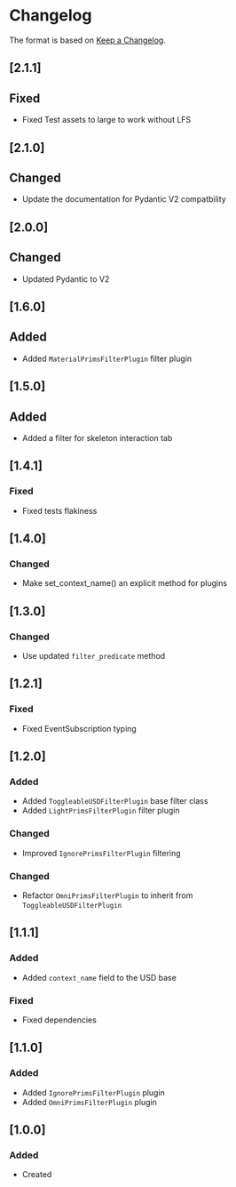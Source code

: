 # Changelog
The format is based on [Keep a Changelog](https://keepachangelog.com/en/1.0.0/).

## [2.1.1]
## Fixed
- Fixed Test assets to large to work without LFS

## [2.1.0]
## Changed
- Update the documentation for Pydantic V2 compatbility

## [2.0.0]
## Changed
- Updated Pydantic to V2

## [1.6.0]
## Added
- Added `MaterialPrimsFilterPlugin` filter plugin

## [1.5.0]
## Added
- Added a filter for skeleton interaction tab

## [1.4.1]
### Fixed
- Fixed tests flakiness

## [1.4.0]
### Changed
- Make set_context_name() an explicit method for plugins

## [1.3.0]
### Changed
- Use updated `filter_predicate` method

## [1.2.1]
### Fixed
- Fixed EventSubscription typing

## [1.2.0]
### Added
- Added `ToggleableUSDFilterPlugin` base filter class
- Added `LightPrimsFilterPlugin` filter plugin

### Changed
- Improved `IgnorePrimsFilterPlugin` filtering

### Changed
- Refactor `OmniPrimsFilterPlugin` to inherit from `ToggleableUSDFilterPlugin`

## [1.1.1]
### Added
- Added `context_name` field to the USD base

### Fixed
- Fixed dependencies

## [1.1.0]
### Added
- Added `IgnorePrimsFilterPlugin` plugin
- Added `OmniPrimsFilterPlugin` plugin

## [1.0.0]
### Added
- Created
